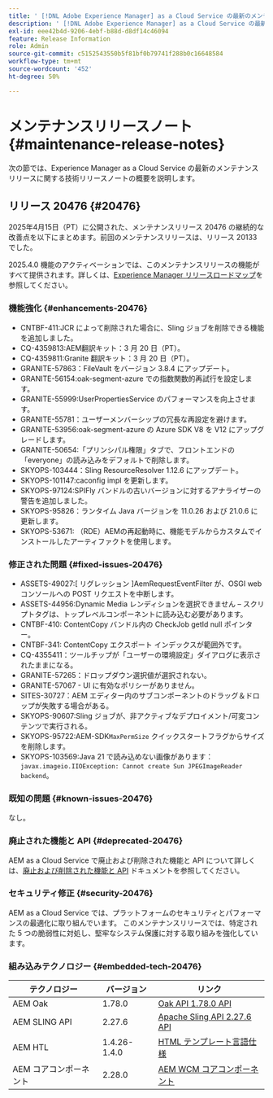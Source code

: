 ```yaml
---
title: ' [!DNL Adobe Experience Manager] as a Cloud Service の最新のメンテナンスリリースノート。'
description: ' [!DNL Adobe Experience Manager] as a Cloud Service の最新のメンテナンスリリースノート。'
exl-id: eee42b4d-9206-4ebf-b88d-d8df14c46094
feature: Release Information
role: Admin
source-git-commit: c5152543550b5f81bf0b79741f288b0c16648584
workflow-type: tm+mt
source-wordcount: '452'
ht-degree: 50%

---
```



# メンテナンスリリースノート {#maintenance-release-notes}

次の節では、Experience Manager as a Cloud Service の最新のメンテナンスリリースに関する技術リリースノートの概要を説明します。

## リリース 20476 {#20476}

2025年4月15日（PT）に公開された、メンテナンスリリース 20476 の継続的な改善点を以下にまとめます。前回のメンテナンスリリースは、リリース 20133 でした。

2025.4.0 機能のアクティベーションでは、このメンテナンスリリースの機能がすべて提供されます。詳しくは、[Experience Manager リリースロードマップ](https://experienceleague.adobe.com/ja/docs/experience-manager-release-information/aem-release-updates/update-releases-roadmap)を参照してください。

### 機能強化 {#enhancements-20476}

* CNTBF-411:JCR によって削除された場合に、Sling ジョブを削除できる機能を追加しました。
* CQ-4359813:AEM翻訳キット：3 月 20 日（PT）。
* CQ-4359811:Granite 翻訳キット：3 月 20 日（PT）。
* GRANITE-57863：FileVault をバージョン 3.8.4 にアップデート。
* GRANITE-56154:oak-segment-azure での指数関数的再試行を設定します。
* GRANITE-55999:UserPropertiesService のパフォーマンスを向上させます。
* GRANITE-55781：ユーザーメンバーシップの冗長な再設定を避けます。
* GRANITE-53956:oak-segment-azure の Azure SDK V8 を V12 にアップグレードします。
* GRANITE-50654:「プリンシパル権限」タブで、フロントエンドの「everyone」の読み込みをデフォルトで削除します。
* SKYOPS-103444：Sling ResourceResolver 1.12.6 にアップデート。
* SKYOPS-101147:caconfig impl を更新します。
* SKYOPS-97124:SPIFly バンドルの古いバージョンに対するアナライザーの警告を追加しました。
* SKYOPS-95826：ランタイム Java バージョンを 11.0.26 および 21.0.6 に更新します。
* SKYOPS-53671: （RDE）AEMの再起動時に、機能モデルからカスタムでインストールしたアーティファクトを使用します。

### 修正された問題 {#fixed-issues-20476}

* ASSETS-49027:[ リグレッション ]AemRequestEventFilter が、OSGI web コンソールへの POST リクエストを中断します。
* ASSETS-44956:Dynamic Media レンディションを選択できません – スクリプトタグは、トップレベルコンポーネントに読み込む必要があります。
* CNTBF-410: ContentCopy バンドル内の CheckJob getId null ポインター。
* CNTBF-341: ContentCopy エクスポート インデックスが範囲外です。
* CQ-4355411：ツールチップが「ユーザーの環境設定」ダイアログに表示されたままになる。
* GRANITE-57265：ドロップダウン選択値が選択されない。
* GRANITE-57067 - UI に有効なポリシーがありません。
* SITES-30727：AEM エディター内のサブコンポーネントのドラッグ＆ドロップが失敗する場合がある。
* SKYOPS-90607:Sling ジョブが、非アクティブなデプロイメント/可変コンテンツで実行される。
* SKYOPS-95722:AEM-SDK`MaxPermSize` クイックスタートフラグからサイズを削除します。
* SKYOPS-103569:Java 21 で読み込めない画像があります：`javax.imageio.IIOException: Cannot create Sun JPEGImageReader backend`。

### 既知の問題 {#known-issues-20476}

なし。

### 廃止された機能と API {#deprecated-20476}

AEM as a Cloud Service で廃止および削除された機能と API について詳しくは、[廃止および削除された機能と API](/help/release-notes/deprecated-removed-features.md) ドキュメントを参照してください。

### セキュリティ修正 {#security-20476}

AEM as a Cloud Service では、プラットフォームのセキュリティとパフォーマンスの最適化に取り組んでいます。 このメンテナンスリリースでは、特定された 5 つの脆弱性に対処し、堅牢なシステム保護に対する取り組みを強化しています。

### 組み込みテクノロジー {#embedded-tech-20476}

| テクノロジー | バージョン | リンク |
|---|---|---|
| AEM Oak | 1.78.0 | [Oak API 1.78.0 API](https://www.javadoc.io/doc/org.apache.jackrabbit/oak-api/1.78.0/index.html) |
| AEM SLING API | 2.27.6 | [Apache Sling API 2.27.6 API](https://www.javadoc.io/doc/org.apache.sling/org.apache.sling.api/latest/index.html) |
| AEM HTL | 1.4.26-1.4.0 | [HTML テンプレート言語仕様](https://github.com/adobe/htl-spec) |
| AEM コアコンポーネント | 2.28.0 | [AEM WCM コアコンポーネント](https://github.com/adobe/aem-core-wcm-components) |
